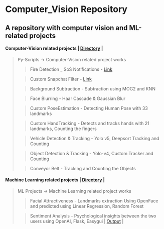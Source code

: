 # Computer_Vision Repository

## A repository with computer vision and ML-related projects

#### Computer-Vision related projects | [Directory](https://github.com/Nishanth21D/Computer_Vision/tree/main/Py-Scripts) |
> Py-Scripts -> Computer-Vision related project works
>> Fire Detection _ SoS Notifications - [Link](https://github.com/Nishanth21D/Computer_Vision/tree/main/Py-Scripts/Fire%20Detection)
>  
>> Custom Snapchat Filter - [Link](https://github.com/Nishanth21D/Computer_Vision/tree/main/Py-Scripts/Custom%20Snapchat%20Filter)
> 
>> Background Subtraction - Subtraction using MOG2 and KNN
>
>> Face Blurring - Haar Cascade & Gaussian Blur
>
>> Custom PoseEstimation - Detecting Human Pose with 33 landmarks
>
>> Custom HandTracking - Detects and tracks hands with 21 landmarks, Counting the fingers
>
>> Vehicle Detection & Tracking - Yolo v5, Deepsort Tracking and Counting
>
>> Object Detection & Tracking - Yolo-v4, Custom Tracker and Counting
>
>> Conveyor Belt - Tracking and Counting the Objects

#### Machine Learning related projects | [Directory](https://github.com/Nishanth21D/Computer_Vision/tree/bf04f82ec0b4215819de583b4fac11f89ca468fc/ML%20Projects) |
> ML Projects -> Machine Learning related project works 
>> Facial Attractiveness - Landmarks extraction Using OpenFace and predicted using Linear Regression, Random Forest
>
>> Sentiment Analysis - Psychological insights between the two users using OpenAI, Flask, Easygui | [Output](https://github.com/Nishanth21D/Computer_Vision/blob/main/ML%20Projects/Sentiment%20Analysis%20_%20OpenAI%20GPT/Output.mp4) |
